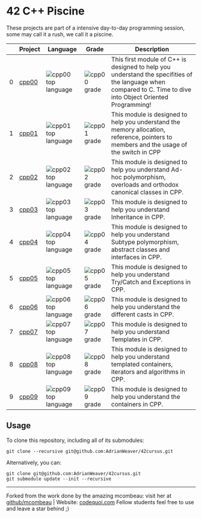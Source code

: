 # 42 C++ Piscine

These projects are part of a intensive day-to-day programming session, some may call it a rush, we call it a piscine.

|     | Project                                                          | Language                                                                                                                  | Grade                                                                                              | Description                                                                     |
| --- | ---------------------------------------------------------------- | ------------------------------------------------------------------------------------------------------------------------- | -------------------------------------------------------------------------------------------------- | ------------------------------------------------------------------------------- |
| 0   | [cpp00](https://github.com/AdrianWeaver/cpp00)                       | ![cpp00 top language](https://img.shields.io/badge/cpp-100%25-blue)                       | ![cpp00 grade](https://img.shields.io/badge/:-100%25-success?style=flat-square&logo=42)            | This first module of C++ is designed to help you understand the specifities of the language when compared to C. Time to dive into Object Oriented Programming!|
| 1   | [cpp01](https://github.com/AdrianWeaver/cpp01)                       | ![cpp01 top language](https://img.shields.io/badge/cpp-100%25-blue)                       | ![cpp01 grade](https://img.shields.io/badge/:-100%25-success?style=flat-square&logo=42)            | This module is designed to help you understand the memory allocation, reference, pointers to members and the usage of the switch in CPP|
| 2   | [cpp02](https://github.com/AdrianWeaver/cpp02)                       | ![cpp02 top language](https://img.shields.io/badge/cpp-100%25-blue)                       | ![cpp02 grade](https://img.shields.io/badge/:-100%25-success?style=flat-square&logo=42)            | This module is designed to help you understand Ad-hoc polymorphism, overloads and orthodox canonical classes in CPP. |
| 3   | [cpp03](https://github.com/AdrianWeaver/cpp03)                       | ![cpp03 top language](https://img.shields.io/badge/cpp-100%25-blue)                       | ![cpp03 grade](https://img.shields.io/badge/:-100%25-success?style=flat-square&logo=42)            | This module is designed to help you understand Inheritance in CPP. |
| 4   | [cpp04](https://github.com/AdrianWeaver/cpp04)                       | ![cpp04 top language](https://img.shields.io/badge/cpp-100%25-blue)                       | ![cpp04 grade](https://img.shields.io/badge/:-100%25-success?style=flat-square&logo=42)            | This module is designed to help you understand Subtype polymorphism, abstract classes and interfaces in CPP. |
| 5   | [cpp05](https://github.com/AdrianWeaver/cpp05)                       | ![cpp05 top language](https://img.shields.io/badge/cpp-100%25-blue)                       | ![cpp05 grade](https://img.shields.io/badge/:-100%25-success?style=flat-square&logo=42)            | This module is designed to help you understand Try/Catch and Exceptions in CPP. |
| 6   | [cpp06](https://github.com/AdrianWeaver/cpp06)                       | ![cpp06 top language](https://img.shields.io/badge/cpp-100%25-blue)                       | ![cpp06 grade](https://img.shields.io/badge/:-100%25-success?style=flat-square&logo=42)            | This module is designed to help you understand the different casts in CPP. |
| 7   | [cpp07](https://github.com/AdrianWeaver/cpp07)                       | ![cpp07 top language](https://img.shields.io/badge/cpp-100%25-blue)                       | ![cpp07 grade](https://img.shields.io/badge/:-100%25-success?style=flat-square&logo=42)            | This module is designed to help you understand Templates in CPP. |
| 8   | [cpp08](https://github.com/AdrianWeaver/cpp08)                       | ![cpp08 top language](https://img.shields.io/badge/cpp-100%25-blue)                       | ![cpp08 grade](https://img.shields.io/badge/:-100%25-success?style=flat-square&logo=42)            | This module is designed to help you understand templated containers, iterators and algorithms in CPP. |
| 9   | [cpp09](https://github.com/AdrianWeaver/cpp09)                       | ![cpp09 top language](https://img.shields.io/badge/private-red)                       | ![cpp09 grade](https://img.shields.io/badge/:-100%25-success?style=flat-square&logo=42)            | This module is designed to help you understand the containers in CPP. |

## Usage

To clone this repository, including all of its submodules:

```shell
git clone --recursive git@github.com:AdrianWeaver/42cursus.git
```

Alternatively, you can:

```shell
git clone git@github.com:AdrianWeaver/42cursus.git
git submodule update --init --recursive
```

---

Forked from the work done by the amazing mcombeau: visit her at [github/mcombeau](https://github.com/mcombeau) |  Website: [codequoi.com](https://www.codequoi.com)
Fellow students feel free to use and leave a star behind ;)
